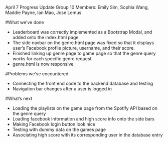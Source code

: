 April 7 Progress Update
Group 10
Members: Emily Sim, Sophia Wang, Maddie Payne, Ian Mao, Jose Lemus

#What we’ve done
- Leaderboard was correctly implemented as a Bootstrap Modal, and added onto the index.html page
- The side navbar on the genre.html page was fixed so that it displays user’s Facebook profile picture, username, and their score. 
- Finished linking up genre page to game page so that the genre query works for each specific genre request
- genre.html is now responsive

#Problems we’ve encountered
- Connecting the front end code to the backend database and testing
- Navigation bar changes after a user is logged in 

#What’s next
- Loading the playlists on the game page from the Spotify API based on the genre query
- Loading facebook information and high score info onto the side bars
- Making Facebook login button look nice
- Testing with dummy data on the games page
- Associating high score with its corresponding user in the database entry
